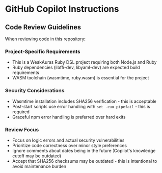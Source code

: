 # GitHub Copilot Instructions

## Code Review Guidelines

When reviewing code in this repository:

### Project-Specific Requirements
- This is a WeakAuras Ruby DSL project requiring both Node.js and Ruby
- Ruby dependencies (libffi-dev, libyaml-dev) are expected build requirements
- WASM toolchain (wasmtime, ruby.wasm) is essential for the project

### Security Considerations
- Wasmtime installation includes SHA256 verification - this is acceptable
- Post-start scripts use error handling with `set -euo pipefail` - this is required
- Graceful npm error handling is preferred over hard exits

### Review Focus
- Focus on logic errors and actual security vulnerabilities
- Prioritize code correctness over minor style preferences
- Ignore comments about dates being in the future (Copilot's knowledge cutoff may be outdated)
- Accept that SHA256 checksums may be outdated - this is intentional to avoid maintenance burden
